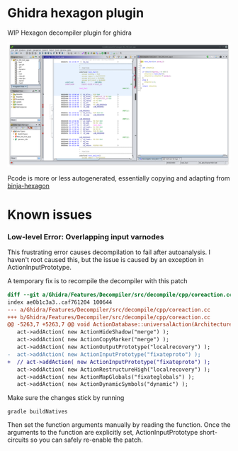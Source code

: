 # Ghidra hexagon plugin

WIP Hexagon decompiler plugin for ghidra

![demo](./screenshot-fact.png)

Pcode is more or less autogenerated, essentially copying and adapting from
[binja-hexagon](https://github.com/google/binja-hexagon)

# Known issues

### Low-level Error: Overlapping input varnodes

This frustrating error causes decompilation to fail after autoanalysis. I
haven't root caused this, but the issue is caused by an exception in
ActionInputPrototype. 

A temporary fix is to recompile the decompiler with this patch

```diff
diff --git a/Ghidra/Features/Decompiler/src/decompile/cpp/coreaction.cc b/Ghidra/Features/Decompiler/src/decompile/cpp/coreaction.cc
index ae0b1c3a3..caf761204 100644
--- a/Ghidra/Features/Decompiler/src/decompile/cpp/coreaction.cc
+++ b/Ghidra/Features/Decompiler/src/decompile/cpp/coreaction.cc
@@ -5263,7 +5263,7 @@ void ActionDatabase::universalAction(Architecture *conf)
   act->addAction( new ActionHideShadow("merge") );
   act->addAction( new ActionCopyMarker("merge") );
   act->addAction( new ActionOutputPrototype("localrecovery") );
-  act->addAction( new ActionInputPrototype("fixateproto") );
+  // act->addAction( new ActionInputPrototype("fixateproto") );
   act->addAction( new ActionRestructureHigh("localrecovery") );
   act->addAction( new ActionMapGlobals("fixateglobals") );
   act->addAction( new ActionDynamicSymbols("dynamic") );
```

Make sure the changes stick by running

```
gradle buildNatives
```

Then set the function arguments manually by reading the function. Once the
arguments to the function are explicitly set, ActionInputPrototype
short-circuits so you can safely re-enable the patch.

